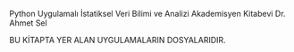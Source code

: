 Python Uygulamalı İstatiksel Veri Bilimi ve Analizi
Akademisyen Kitabevi
Dr. Ahmet Sel

BU KİTAPTA YER ALAN UYGULAMALARIN DOSYALARIDIR.

